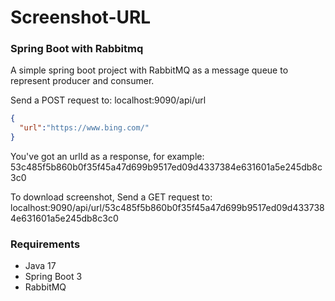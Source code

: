 # Screenshot-URL
### Spring Boot with Rabbitmq
A simple spring boot project with RabbitMQ as a message queue to represent producer and consumer.

Send a POST request to: localhost:9090/api/url
```json
{
  "url":"https://www.bing.com/"
}
```
You've got an urlId as a response, for example: 53c485f5b860b0f35f45a47d699b9517ed09d4337384e631601a5e245db8c3c0

To download screenshot, Send a GET request to: localhost:9090/api/url/53c485f5b860b0f35f45a47d699b9517ed09d4337384e631601a5e245db8c3c0

### Requirements
- Java 17
- Spring Boot 3
- RabbitMQ
